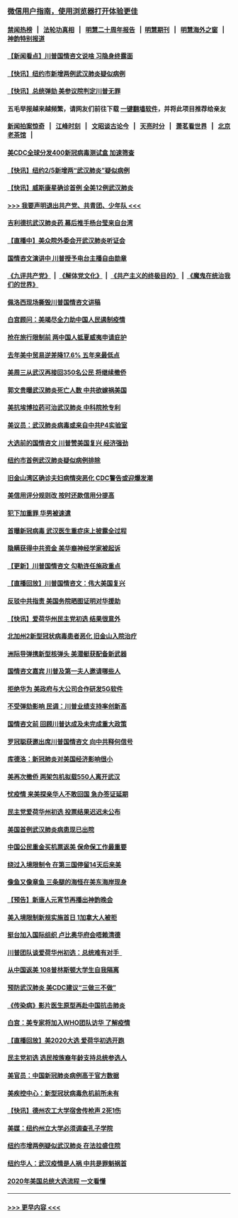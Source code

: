 ### [微信用户指南，使用浏览器打开体验更佳](https://github.com/gfw-breaker/banned-news1/blob/master/indexes/wechat-guide.md?t=0)
#### [禁闻热榜](热点新闻.md?t=0)  &nbsp;&nbsp;|&nbsp;&nbsp; [法轮功真相](https://github.com/gfw-breaker/truth/blob/master/README.md?t=0) &nbsp;&nbsp;|&nbsp;&nbsp; [明慧二十周年报告](https://github.com/gfw-breaker/mh-reports/blob/master/README.md?t=0) &nbsp;&nbsp;|&nbsp;&nbsp;[明慧期刊](https://github.com/gfw-breaker/mh-qikan) &nbsp;&nbsp;|&nbsp;&nbsp; [明慧海外之窗](https://github.com/gfw-breaker/mh-news/blob/master/README.md?t=0) &nbsp;&nbsp;|&nbsp;&nbsp; [神韵特别报道](https://github.com/gfw-breaker/mh-news/blob/master/shenyun.md?t=0)
#### [【新闻看点】川普国情咨文说啥 习隐身终露面](../pages/nsc412/n11847016.md?t=02060811) 
#### [【快讯】纽约市新增两例武汉肺炎疑似病例](../pages/nsc412/n11847250.md?t=02060811) 
#### [【快讯】总统弹劾 美参议院判定川普无罪](../pages/nsc412/n11847316.md?t=02060811) 
#### 五毛举报越来越频繁，请网友们前往下载 [一键翻墙软件](https://github.com/gfw-breaker/ssr-accounts)，并将此项目推荐给亲友
#### [新闻拍案惊奇](https://github.com/gfw-breaker/banned-news1/blob/master/pages/link4.md) &nbsp;&nbsp;|&nbsp;&nbsp; [江峰时刻](https://github.com/gfw-breaker/banned-news1/blob/master/pages/link4.md) &nbsp;&nbsp;|&nbsp;&nbsp; [文昭谈古论今](https://github.com/gfw-breaker/banned-news1/blob/master/pages/link4.md) &nbsp;&nbsp;|&nbsp;&nbsp; [天亮时分](https://github.com/gfw-breaker/banned-news1/blob/master/pages/link4.md) &nbsp;&nbsp;|&nbsp;&nbsp; [萧茗看世界](https://github.com/gfw-breaker/banned-news1/blob/master/pages/link4.md) &nbsp;&nbsp;|&nbsp;&nbsp; [北京老茶馆](https://github.com/gfw-breaker/banned-news1/blob/master/pages/link4.md) &nbsp;&nbsp;|&nbsp;&nbsp; 
#### [美CDC全球分发400新冠病毒测试盒 加速筛查](../pages/nsc412/n11847260.md?t=02060811) 
#### [【快讯】纽约2/5新增两“武汉肺炎”疑似病例](../pages/nsc412/n11847332.md?t=02060811) 
#### [【快讯】威斯康星确诊首例 全美12例武汉肺炎](../pages/nsc412/n11847162.md?t=02060811) 
#### [>>> 我要声明退出共产党、共青团、少年队 <<<](https://github.com/begood0513/goodnews/blob/master/quit/letter.md) 
#### [吉利德抗武汉肺炎药 幕后推手杨台莹来自台湾](../pages/nsc412/n11847064.md?t=02060811) 
#### [【直播中】美众院外委会开武汉肺炎听证会](../pages/nsc412/n11846727.md?t=02060811) 
#### [国情咨文演讲中 川普授予电台主播自由勋章](../pages/nsc412/n11846815.md?t=02060811) 
#### [《九评共产党》](https://github.com/begood0513/9ping.md/blob/master/README.md) &nbsp;|&nbsp; [《解体党文化》](../../../../jtdwh.md/blob/master/README.md)  &nbsp;|&nbsp; [《共产主义的终极目的》](../../../../gczydzjmd.md/blob/master/README.md) &nbsp;|&nbsp; [《魔鬼在统治我们的世界》](../../../../mgztzwmdsj.md/blob/master/README.md) 
#### [佩洛西现场撕毁川普国情咨文讲稿](../pages/nsc412/n11846724.md?t=02060811) 
#### [白宫顾问：美竭尽全力助中国人民遏制疫情](../pages/nsc412/n11846756.md?t=02060811) 
#### [抢在旅行限制前 两中国人抵夏威夷申请庇护](../pages/nsc412/n11846866.md?t=02060811) 
#### [去年美中贸易逆差降17.6% 五年来最低点](../pages/nsc412/n11846755.md?t=02060811) 
#### [美周三从武汉再接回350名公民 将继续撤侨](../pages/nsc412/n11846705.md?t=02060811) 
#### [郭文贵曝武汉肺炎死亡人数 中共欲嫁祸美国](../pages/nsc412/n11846240.md?t=02060811) 
#### [美抗埃博拉药可治武汉肺炎 中科院抢专利](../pages/nsc412/n11846409.md?t=02060811) 
#### [美议员：武汉肺炎病毒或来自中共P4实验室](../pages/nsc412/n11846043.md?t=02060811) 
#### [大选前的国情咨文 川普赞美国复兴 经济强劲](../pages/nsc412/n11845526.md?t=02060811) 
#### [纽约市首例武汉肺炎疑似病例排除](../pages/nsc412/n11844989.md?t=02060811) 
#### [旧金山湾区确诊夫妇病情突恶化 CDC警告或迎爆发潮](../pages/nsc412/n11845730.md?t=02060811) 
#### [美信用评分规则改  按时还款信用分提高](../pages/nsc412/n11845488.md?t=02060811) 
#### [犯下加重罪 华男被速遣](../pages/nsc412/n11845476.md?t=02060811) 
#### [首曝新冠病毒 武汉医生重症床上披露全过程](../pages/nsc412/n11845150.md?t=02060811) 
#### [隐瞒获得中共资金 美华裔神经学家被起诉](../pages/nsc412/n11844879.md?t=02060811) 
#### [【更新】川普国情咨文 勾勒连任施政重点](../pages/nsc412/n11845223.md?t=02060811) 
#### [【直播回放】川普国情咨文：伟大美国复兴](../pages/nsc412/n11842079.md?t=02060811) 
#### [反驳中共指责 美国务院晒图证明对华援助](../pages/nsc412/n11844859.md?t=02060811) 
#### [【快讯】爱荷华州民主党初选 结果很意外](../pages/nsc412/n11844878.md?t=02060811) 
#### [北加州2新型冠状病毒患者恶化 旧金山入院治疗](../pages/nsc412/n11844842.md?t=02060811) 
#### [洲际导弹携新型核弹头 美潜艇获配备新武器](../pages/nsc412/n11844680.md?t=02060811) 
#### [国情咨文嘉宾 川普及第一夫人邀请哪些人](../pages/nsc412/n11844712.md?t=02060811) 
#### [拒绝华为 美政府与大公司合作研发5G软件](../pages/nsc412/n11844625.md?t=02060811) 
#### [不受弹劾影响 民调：川普业绩支持率创新高](../pages/nsc412/n11844622.md?t=02060811) 
#### [国情咨文前 回顾川普达成及未完成重大政策](../pages/nsc412/n11844581.md?t=02060811) 
#### [罗冠聪获邀出席川普国情咨文 向中共释何信号](../pages/nsc412/n11844355.md?t=02060811) 
#### [库德洛：新冠肺炎对美国经济影响很小](../pages/nsc412/n11844418.md?t=02060811) 
#### [美再次撤侨 两架包机拟载550人离开武汉](../pages/nsc412/n11844407.md?t=02060811) 
#### [忧疫情 来美探亲华人不敢回国 急办签证延期](../pages/nsc412/n11843344.md?t=02060811) 
#### [民主党爱荷华州初选 投票结果迟迟未公布](../pages/nsc412/n11844207.md?t=02060811) 
#### [美国首例武汉肺炎病患现已出院](../pages/nsc412/n11842740.md?t=02060811) 
#### [中国公民重金买机票返美 保命保工作最重要](../pages/nsc412/n11843282.md?t=02060811) 
#### [绕过入境限制令  在第三国停留14天后来美](../pages/nsc412/n11843341.md?t=02060811) 
#### [像鱼又像章鱼 三条腿的海怪在美东海岸现身](../pages/nsc412/n11843092.md?t=02060811) 
#### [【预告】新唐人元宵节再播出神韵晚会](../pages/nsc412/n11843192.md?t=02060811) 
#### [美入境限制新规实施首日 1加拿大人被拒](../pages/nsc412/n11843058.md?t=02060811) 
#### [挺台加入国际组织 卢比奥华府会唔赖清德](../pages/nsc412/n11843023.md?t=02060811) 
#### [川普团队谈爱荷华州初选：总统难有对手  ](../pages/nsc412/n11842867.md?t=02060811) 
#### [从中国返美 108普林斯顿大学生自我隔离](../pages/nsc412/n11842714.md?t=02060811) 
#### [预防武汉肺炎 美CDC建议“三做三不做”](../pages/nsc412/n11842700.md?t=02060811) 
#### [《传染病》影片医生原型再赴中国抗击肺炎](../pages/nsc412/n11842626.md?t=02060811) 
#### [白宫：美专家将加入WHO团队访华 了解疫情](../pages/nsc412/n11842198.md?t=02060811) 
#### [【直播回放】美2020大选 爱荷华初选开跑](../pages/nsc412/n11841820.md?t=02060811) 
#### [民主党初选 选民按族裔年龄支持总统参选人](../pages/nsc412/n11842239.md?t=02060811) 
#### [美官员：中国新冠肺炎病例高于官方数据](../pages/nsc412/n11842452.md?t=02060811) 
#### [美疾控中心：新型冠状病毒危机前所未有](../pages/nsc412/n11842406.md?t=02060811) 
#### [【快讯】德州农工大学宿舍传枪声 2死1伤](../pages/nsc412/n11842279.md?t=02060811) 
#### [美媒：纽约州立大学必须调查孔子学院](../pages/nsc412/n11840637.md?t=02060811) 
#### [纽约市增两例疑似武汉肺炎 在法拉盛住院](../pages/nsc412/n11840625.md?t=02060811) 
#### [纽约华人：武汉疫情是人祸 中共是罪魁祸首](../pages/nsc412/n11840631.md?t=02060811) 
#### [2020年美国总统大选流程 一文看懂](../pages/nsc412/n11842056.md?t=02060811) 

----
#### [ >>> 更早内容 <<< ](../indexes/nsc412-earlier.md)
